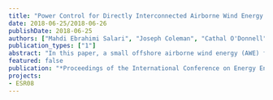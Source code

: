 ```yaml
---
title: "Power Control for Directly Interconnected Airborne Wind Energy Systems"
date: 2018-06-25/2018-06-26
publishDate: 2018-06-25
authors: ["Mahdi Ebrahimi Salari", "Joseph Coleman", "Cathal O'Donnell", "Jakub Osmic", "Daniel Toal"]
publication_types: ["1"]
abstract: "In this paper, a small offshore airborne wind energy (AWE) farm consisting of three non-reversing pumping mode AWE systems is modelled and simulated. The AWE systems are interconnected using the direct interconnection technique. The quality of the generated power is analysed and investigated. Power control strategies are implemented and results discussed, with important implications for AWE power take-off designs."
featured: false
publication: "*Proceedings of the International Conference on Energy Engineering and Smart Grids (ESG'18)*"
projects:
- ESR08
---
```


